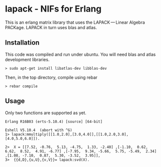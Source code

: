 lapack - NIFs for Erlang
============================

This is an erlang matrix library that uses the LAPACK — Linear Algebra PACKage. LAPACK in turn uses blas and atlas. 

Installation
-----

This code was compiled and run under ubuntu. You will need blas and atlas development libraries.

	> sudo apt-get install libatlas-dev libblas-dev

Then, in the top directory, compile using rebar

	> rebar compile

Usage
-----

Only two functions are supported as yet.

	Erlang R16B03 (erts-5.10.4) [source] [64-bit] 

	Eshell V5.10.4  (abort with ^G)
	1> lapack:mmultiply([[1.0,2.0],[3.0,4.0]],[[1.0,2.0,3.0],[4.0,5.0,6.0]]).

	2>  X = [[7.52, -0.76,  5.13, -4.75,  1.33, -2.40] ,[-1.10,  0.62,  6.62,  8.52,  4.91, -6.77] ,[-7.95,  9.34, -5.66,  5.75, -5.49,  2.34] ,[1.08, -7.10,  0.87,  5.30, -3.52,  3.95]],
	3>  {{d,D},{u,U},{v,V}}= lapack:svd(X).


